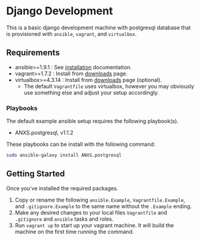 # Django Development

This is a basic django development machine with postgresql database that is provisioned with
`ansible`, `vagrant`, and `virtualbox`.

## Requirements

- ansible>=1.9.1 : See [installation](http://docs.ansible.com/intro_installation.html) documentation.
- vagrant>=1.7.2 : Install from [downloads](http://www.vagrantup.com/downloads.html) page.
- virtualbox>=4.3.14 : Install from [downloads](https://www.virtualbox.org/wiki/Downloads) page (optional).
    - The default `Vagrantfile` uses virtualbox, however you may obviously use something else and adjust your setup accordingly.

### Playbooks

The default example ansible setup requires the following playbook(s).

- ANXS.postgresql, v1.1.2

These playbooks can be install with the following command:

```bash
sudo ansible-galaxy install ANXS.postgresql
```

## Getting Started

Once you've installed the required packages.

1. Copy or rename the following `ansible.Example`, `Vagrantfile.Example`, and `.gitignore.Example` to the same name without the `.Example` ending.
2. Make any desired changes to your local files `Vagrantfile` and `.gitignore` and `ansible` tasks and roles.
3. Run `vagrant up` to start up your vagrant machine. It will build the machine on the first time running the command.

